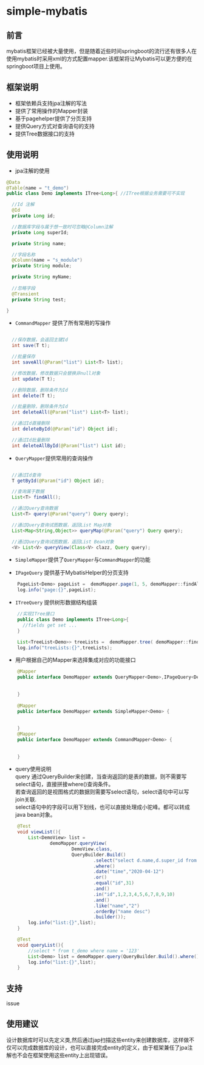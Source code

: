 # simple-mybatis

## 前言
mybatis框架已经被大量使用，但是随着近些时间springboot的流行还有很多人在使用mybatis时采用xml的方式配置mapper.该框架将让Mybatis可以更方便的在springboot项目上使用。

## 框架说明
* 框架依赖兵支持jpa注解的写法
* 提供了常用操作的Mapper封装
* 基于pagehelper提供了分页支持
* 提供Query方式对查询语句的支持
* 提供Tree数据接口的支持

## 使用说明

* jpa注解的使用
```java
@Data
@Table(name = "t_demo")
public class Demo implements ITree<Long>{ //ITree根据业务需要可不实现

  //Id 注解  
  @Id
  private Long id;

  //数据库字段与属于想一致时可忽略@Column注解
  private Long superId;

  private String name;

  //字段名称  
  @Column(name = "s_module")
  private String module;

  private String myName;
  
  //忽略字段 
  @Transient
  private String test;

}

```
* `CommandMapper` 提供了所有常用的写操作

```java

  //保存数据，会返回主键Id
  int save(T t);

  //批量保存  
  int saveAll(@Param("list") List<T> list);

  //修改数据，修改数据只会替换非null对象
  int update(T t);

  //删除数据，删除条件为Id
  int delete(T t);

  //批量删除，删除条件为Id
  int deleteAll(@Param("list") List<T> list);

  //通过Id直接删除
  int deleteById(@Param("id") Object id);

  //通过Id批量删除
  int deleteAllById(@Param("list") List id);
```

* `QueryMapper`提供常用的查询操作
```java

  //通过Id查询
  T getById(@Param("id") Object id);

  //查询属于数据
  List<T> findAll();

  //通过Query查询数据
  List<T> query(@Param("query") Query query);

  //通过Query查询试图数据，返回List Map对象
  List<Map<String,Object>> queryMap(@Param("query") Query query);

  //通过Query查询试图数据，返回List Bean对象
  <V> List<V> queryView(Class<V> clazz, Query query);

```

* `SimpleMapper`提供了`QueryMapper`与`CommandMapper`的功能

* `IPageQuery` 提供基于MybatisHelper的分页支持

```java
    PageList<Demo> pageList =  demoMapper.page(1, 5, demoMapper::findAll);
	log.info("page:{}",pageList);
```

* `ITreeQuery` 提供树形数据结构组装

```java
    //实现ITree接口
    public class Demo implements ITree<Long>{
      //fields get set ...
    }

    List<TreeList<Demo>> treeLists =  demoMapper.tree( demoMapper::findAll,0L);
	log.info("treeLists:{}",treeLists);
```

* 用户根据自己的Mapper来选择集成对应的功能接口

```java
    @Mapper
    public interface DemoMapper extends QueryMapper<Demo>,IPageQuery<Demo>,ITreeQuery<Demo,Long> {
    
    
    }
    
    @Mapper
    public interface DemoMapper extends SimpleMapper<Demo> {
    
    
    }
    @Mapper
    public interface DemoMapper extends CommandMapper<Demo> {
    
    
    }

```


* query使用说明     
query 通过QueryBuilder来创建，当查询返回的是表的数据，则不需要写select语句，直接拼接where()查询条件。   
若查询返回的是视图格式的数据则需要写select语句，select语句中可以写join关联.    
select语句中的字段可以用下划线，也可以直接处理成小驼峰。都可以转成java bean对象。     
```java
    @Test
	void viewList(){
		List<DemoView> list =
				demoMapper.queryView(
						DemoView.class,
						QueryBuilder.Build()
								.select("select d.name,d.super_id from t_demo d join t_test t on t.demo_id = d.id ")
								.where()
								.date("time","2020-04-12")
								.or()
								.equal("id",31)
								.and()
								.in("id",1,2,3,4,5,6,7,8,9,10)
								.and()
								.like("name","2")
								.orderBy("name desc")
								.builder());
		log.info("list:{}",list);
	}

	@Test
	void queryList(){
		//select * from t_demo where name = '123'
		List<Demo> list = demoMapper.query(QueryBuilder.Build().where().equal("name","123").builder());
		log.info("list:{}",list);
	}
```

## 支持
issue

## 使用建议

设计数据库时可以先定义类,然后通过jap扫描这些entity来创建数据库，这样做不仅可以完成数据库的设计，也可以直接完成entity的定义，由于框架兼任了jpa注解也不会在框架使用这些entity上出现错误。
